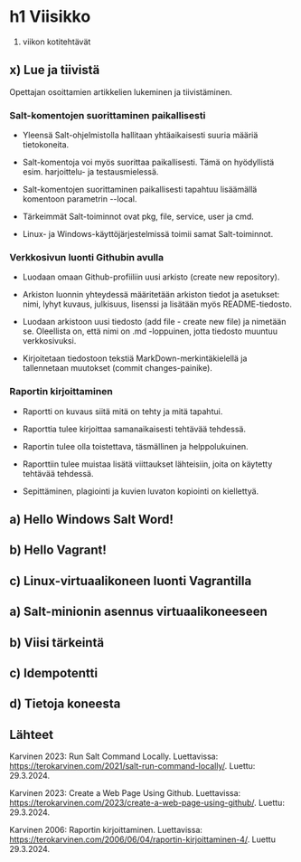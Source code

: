# h1 Viisikko

1. viikon kotitehtävät

## x) Lue ja tiivistä

Opettajan osoittamien artikkelien lukeminen ja tiivistäminen.

### Salt-komentojen suorittaminen paikallisesti

- Yleensä Salt-ohjelmistolla hallitaan yhtäaikaisesti suuria määriä tietokoneita.

- Salt-komentoja voi myös suorittaa paikallisesti. Tämä on hyödyllistä esim. harjoittelu- ja testausmielessä.

- Salt-komentojen suorittaminen paikallisesti tapahtuu lisäämällä komentoon parametrin --local.

- Tärkeimmät Salt-toiminnot ovat pkg, file, service, user ja cmd.

- Linux- ja Windows-käyttöjärjestelmissä toimii samat Salt-toiminnot.

### Verkkosivun luonti Githubin avulla

- Luodaan omaan Github-profiiliin uusi arkisto (create new repository).

- Arkiston luonnin yhteydessä määritetään arkiston tiedot ja asetukset: nimi, lyhyt kuvaus, julkisuus, lisenssi ja lisätään myös README-tiedosto.

- Luodaan arkistoon uusi tiedosto (add file - create new file) ja nimetään se. Oleellista on, että nimi on .md -loppuinen, jotta tiedosto muuntuu verkkosivuksi.

- Kirjoitetaan tiedostoon tekstiä MarkDown-merkintäkielellä ja tallennetaan muutokset (commit changes-painike).

### Raportin kirjoittaminen

- Raportti on kuvaus siitä mitä on tehty ja mitä tapahtui.

- Raporttia tulee kirjoittaa samanaikaisesti tehtävää tehdessä.

- Raportin tulee olla toistettava, täsmällinen ja helppolukuinen.

- Raporttiin tulee muistaa lisätä viittaukset lähteisiin, joita on käytetty tehtävää tehdessä.

- Sepittäminen, plagiointi ja kuvien luvaton kopiointi on kiellettyä.

## a) Hello Windows Salt Word!

## b) Hello Vagrant!

## c) Linux-virtuaalikoneen luonti Vagrantilla

## a) Salt-minionin asennus virtuaalikoneeseen

## b) Viisi tärkeintä

## c) Idempotentti

## d) Tietoja koneesta






## Lähteet

Karvinen 2023: Run Salt Command Locally. Luettavissa: https://terokarvinen.com/2021/salt-run-command-locally/. Luettu: 29.3.2024.

Karvinen 2023: Create a Web Page Using Github. Luettavissa: https://terokarvinen.com/2023/create-a-web-page-using-github/. Luettu: 29.3.2024.

Karvinen 2006: Raportin kirjoittaminen. Luettavissa: https://terokarvinen.com/2006/06/04/raportin-kirjoittaminen-4/. Luettu 29.3.2024.



